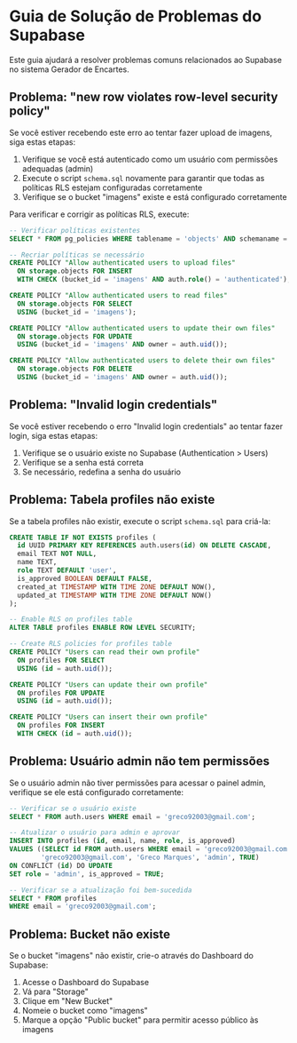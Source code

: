 # Guia de Solução de Problemas do Supabase

Este guia ajudará a resolver problemas comuns relacionados ao Supabase no sistema Gerador de Encartes.

## Problema: "new row violates row-level security policy"

Se você estiver recebendo este erro ao tentar fazer upload de imagens, siga estas etapas:

1. Verifique se você está autenticado como um usuário com permissões adequadas (admin)
2. Execute o script `schema.sql` novamente para garantir que todas as políticas RLS estejam configuradas corretamente
3. Verifique se o bucket "imagens" existe e está configurado corretamente

Para verificar e corrigir as políticas RLS, execute:

```sql
-- Verificar políticas existentes
SELECT * FROM pg_policies WHERE tablename = 'objects' AND schemaname = 'storage';

-- Recriar políticas se necessário
CREATE POLICY "Allow authenticated users to upload files" 
  ON storage.objects FOR INSERT 
  WITH CHECK (bucket_id = 'imagens' AND auth.role() = 'authenticated');

CREATE POLICY "Allow authenticated users to read files" 
  ON storage.objects FOR SELECT 
  USING (bucket_id = 'imagens');

CREATE POLICY "Allow authenticated users to update their own files" 
  ON storage.objects FOR UPDATE 
  USING (bucket_id = 'imagens' AND owner = auth.uid());

CREATE POLICY "Allow authenticated users to delete their own files" 
  ON storage.objects FOR DELETE 
  USING (bucket_id = 'imagens' AND owner = auth.uid());
```

## Problema: "Invalid login credentials"

Se você estiver recebendo o erro "Invalid login credentials" ao tentar fazer login, siga estas etapas:

1. Verifique se o usuário existe no Supabase (Authentication > Users)
2. Verifique se a senha está correta
3. Se necessário, redefina a senha do usuário

## Problema: Tabela profiles não existe

Se a tabela profiles não existir, execute o script `schema.sql` para criá-la:

```sql
CREATE TABLE IF NOT EXISTS profiles (
  id UUID PRIMARY KEY REFERENCES auth.users(id) ON DELETE CASCADE,
  email TEXT NOT NULL,
  name TEXT,
  role TEXT DEFAULT 'user',
  is_approved BOOLEAN DEFAULT FALSE,
  created_at TIMESTAMP WITH TIME ZONE DEFAULT NOW(),
  updated_at TIMESTAMP WITH TIME ZONE DEFAULT NOW()
);

-- Enable RLS on profiles table
ALTER TABLE profiles ENABLE ROW LEVEL SECURITY;

-- Create RLS policies for profiles table
CREATE POLICY "Users can read their own profile" 
  ON profiles FOR SELECT 
  USING (id = auth.uid());

CREATE POLICY "Users can update their own profile" 
  ON profiles FOR UPDATE 
  USING (id = auth.uid());

CREATE POLICY "Users can insert their own profile" 
  ON profiles FOR INSERT 
  WITH CHECK (id = auth.uid());
```

## Problema: Usuário admin não tem permissões

Se o usuário admin não tiver permissões para acessar o painel admin, verifique se ele está configurado corretamente:

```sql
-- Verificar se o usuário existe
SELECT * FROM auth.users WHERE email = 'greco92003@gmail.com';

-- Atualizar o usuário para admin e aprovar
INSERT INTO profiles (id, email, name, role, is_approved)
VALUES ((SELECT id FROM auth.users WHERE email = 'greco92003@gmail.com'), 
        'greco92003@gmail.com', 'Greco Marques', 'admin', TRUE)
ON CONFLICT (id) DO UPDATE
SET role = 'admin', is_approved = TRUE;

-- Verificar se a atualização foi bem-sucedida
SELECT * FROM profiles
WHERE email = 'greco92003@gmail.com';
```

## Problema: Bucket não existe

Se o bucket "imagens" não existir, crie-o através do Dashboard do Supabase:

1. Acesse o Dashboard do Supabase
2. Vá para "Storage"
3. Clique em "New Bucket"
4. Nomeie o bucket como "imagens"
5. Marque a opção "Public bucket" para permitir acesso público às imagens
